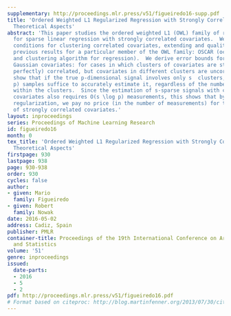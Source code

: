 ```yaml
---
supplementary: http://proceedings.mlr.press/v51/figueiredo16-supp.pdf
title: 'Ordered Weighted L1 Regularized Regression with Strongly Correlated Covariates:
  Theoretical Aspects'
abstract: 'This paper studies the ordered weighted L1 (OWL) family of regularizers
  for sparse linear regression with strongly correlated covariates.  We prove sufficient
  conditions for clustering correlated covariates, extending and qualitatively strengthening
  previous results for a particular member of the OWL family: OSCAR (octagonal shrinkage
  and clustering algorithm for regression).  We derive error bounds for OWL with correlated
  Gaussian covariates: for cases in which clusters of covariates are strongly (even
  perfectly) correlated, but covariates in different clusters are uncorrelated, we
  show that if the true p-dimensional signal involves only s  clusters, then O(s \log
  p) samples suffice to accurately estimate it, regardless of the number of coefficients
  within the clusters.  Since the estimation of s-sparse signals with completely independent
  covariates also requires O(s \log p) measurements, this shows that by using OWL
  regularization, we pay no price (in the number of measurements) for the presence
  of strongly correlated covariates.'
layout: inproceedings
series: Proceedings of Machine Learning Research
id: figueiredo16
month: 0
tex_title: 'Ordered Weighted L1 Regularized Regression with Strongly Correlated Covariates:
  Theoretical Aspects'
firstpage: 930
lastpage: 938
page: 930-938
order: 930
cycles: false
author:
- given: Mario
  family: Figueiredo
- given: Robert
  family: Nowak
date: 2016-05-02
address: Cadiz, Spain
publisher: PMLR
container-title: Proceedings of the 19th International Conference on Artificial Intelligence
  and Statistics
volume: '51'
genre: inproceedings
issued:
  date-parts:
  - 2016
  - 5
  - 2
pdf: http://proceedings.mlr.press/v51/figueiredo16.pdf
# Format based on citeproc: http://blog.martinfenner.org/2013/07/30/citeproc-yaml-for-bibliographies/
---
```

